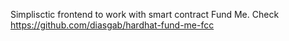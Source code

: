 Simplisctic frontend to work with smart contract Fund Me. Check https://github.com/diasgab/hardhat-fund-me-fcc
